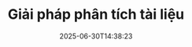 ---
############################# Static ############################
layout: "family"
date:  2025-06-30T14:38:23
draft: false

product: "Parser"
product_tag: "parser"

lang: vi

############################# Head ############################
head_title: "Những ứng dụng phân tích tài liệu "
head_description: "Giải pháp phân tích tài liệu toàn diện cho các ứng dụng .NET, Java. Trích xuất dữ liệu từ các định dạng tài liệu trực tuyến bằng tính năng kéo và thả đơn giản."

############################# Header ############################
title: "Giải pháp phân tích tài liệu"
description:  |
  API mạnh mẽ để trích xuất dữ liệu từ các định dạng tệp khác nhau.

  Phân tích tài liệu với nỗ lực lập trình tối thiểu.

  Tùy chỉnh kết quả phân tích.

############################# Supported Platforms ###############################
supported_platforms:
  enable: true
  head_title: "Chọn nền tảng của bạn"
  title: "Tính độc lập của nền tảng"
  description: "Thư viện GroupDocs.Parser hỗ trợ các hệ điều hành và khung làm việc sau:"
  details_link_title: "Tìm hiểu thêm"

  items:
    # items loop
    - title: ".NET"
      description: GroupDocs.Parser .NET 
      color: "blue"
      tag: "net"
      link: "/parser/net/"
      features_link: "https://docs.groupdocs.com/parser/net/system-requirements/"
      features:
          # features loop
          - rows: "3"
            content: |
                    .NET Framework 4.6.2 or higher <br> .NET Core 2.0 or higher <br> .NET 6.0 or higher
      
          # features loop
          - rows: "1"
            content: |
                    Windows <br> Linux <br> Mac OS
      
          # features loop
          - rows: "4"
            content: |
                    Microsoft Visual Studio <br> JetBrains Rider <br> Microsoft Visual Code
      
          # features loop
          - rows: "1"
            content: |
                    50+ file formats
      

    # items loop
    - title: "Java"
      description: GroupDocs.Parser Java
      color: "red"
      tag: "java"
      link: "/parser/java/"
      features_link: "https://docs.groupdocs.com/parser/java/system-requirements/"
      features:
          # features loop
          - rows: "3"
            content: |
                    Java 8 or higher <br> Kotlin
      
          # features loop
          - rows: "1"
            content: |
                    Windows <br> Linux <br> Mac OS
      
          # features loop
          - rows: "4"
            content: |
                    IntelliJ IDEA <br> Eclipse <br> NetBeans
      
          # features loop
          - rows: "1"
            content: |
                    50+ file formats

############################# Features ###############################
features:
  enable: true
  title: "GroupDocs.Parser tổng quan"
  description: "API để phân tích dữ liệu qua PDF, Word, Excel và nhiều hơn nữa"

  items:
    # items loop
    - icon: "text"
      title: "Trích xuất văn bản"
      content: "Trích xuất thông tin văn bản từ các định dạng tệp khác nhau"

    # items loop
    - icon: "image"
      title: "Trích xuất hình ảnh"
      content: "Lấy nội dung hình ảnh từ các nguồn đa dạng"

    # items loop
    - icon: "template"
      title: "Phân tích dữ liệu theo mẫu"
      content: "Tạo các mẫu tùy chỉnh và sử dụng chúng để phân tích thông tin cụ thể"

    # items loop
    - icon: "pdf"
      title: "Phân tích biểu mẫu PDF"
      content: "Biểu mẫu PDF là tài liệu số có các trường có thể điền để tương tác của người dùng"

############################# Code Samples ###############################
code_samples:
  enable: true
  title: "Ví dụ mã GroupDocs.Parser"
  description: "Một số trường hợp sử dụng các thao tác điển hình của GroupDocs.Parser trong C# và Java"

  items:
    # items loop
    - title: "Cách trích xuất văn bản từ tài liệu PDF"
      content: "API GroupDocs.Parser giúp trích xuất văn bản từ tài liệu bằng cách thực hiện một vài bước."
      samples:
          # samples loop
          - language: "C#"
            color: "blue"
            content: |
                    <code class="language-csharp" data-lang="csharp">

                        // Tạo một đối tượng của lớp Parser với tệp mong muốn
                        using (var parser = new Parser("source.pdf"))
                        {
                            // Trích xuất văn bản
                            using (var textReader = parser.GetText())
                            {
                                // Xử lý văn bản đã trích xuất
                                Console.WriteLine(textReader?.ReadToEnd());
                            }
                        }     
                        
                    </code>

          # samples loop
          - language: "Java"
            color: "red"
            content: |
                    <code class="language-java" data-lang="java">

                        // Tạo một đối tượng của lớp Parser với tệp mong muốn
                        try (Parser parser = new Parser("source.pdf"))
                        {
                            // Trích xuất văn bản
                            try (TextReader reader = parser.getText())
                            {
                                // Xử lý văn bản đã trích xuất
                                System.out.println(reader == null 
                                        ? "" 
                                        : reader.readToEnd());
                            }
                        }  

                    </code>


############################# Supported Formats ###############################
formats:
  enable: true
  title: "Hơn 50 định dạng tệp được hỗ trợ"
  description: "GroupDocs.Parser cho phép thực hiện các thao tác phân tích trong nhiều gia đình định dạng khác nhau"

############################# Metrics ###############################
metrics:
  enable: true
  title: "GroupDocs.Parser thành tựu"
  description: "Khám phá các chỉ số chính của những thành tựu thư viện của chúng tôi"

  items:
    # items loop
    - number: "50+"
      title: "Các định dạng được hỗ trợ"
      content: "GroupDocs.Parser hỗ trợ các thao tác với hơn 50 định dạng tệp phổ biến."

    # items loop
    - number: "1600k"
      title: "Tải xuống NuGet"
      content: "Gói NuGet GroupDocs.Parser cho .NET đã được tải xuống hơn 1.600.000 lần."

    # items loop
    - number: "18k"
      title: "Tải xuống Maven"
      content: "GroupDocs.Parser có 18.000 lượt tải xuống trên Maven. Các tính năng phân tích Java mạnh mẽ."

    # items loop
    - number: "140+"
      title: "Khách hàng hài lòng"
      content: "Các công ty nổi tiếng cũng như các nhà phát triển cá nhân chọn sản phẩm của GroupDocs để xây dựng các giải pháp sáng tạo."


############################# Customers ###############################
customers:
  enable: true
  title: "Khách hàng hài lòng của chúng tôi"
  description: "Các thư viện của GroupDocs được sử dụng bởi các thương hiệu nổi tiếng và uy tín trên toàn cầu."

  items:
    # items loop
    - title: "BenQ Corporation"
      logo: "benq"
      
    # items loop
    - title: "Nasdaq Stock Market"
      logo: "nasdaq"
      
    # items loop
    - title: "AT&T Inc."
      logo: "att"
      
    # items loop
    - title: "Customer logo AstraZeneca"
      logo: "astrazeneca"
      
    # items loop
    - title: "Central Bank of Argentina"
      logo: "argentinacentralbank"
      
    # items loop
    - title: "Roche Holding AG"
      logo: "roche"
      
    # items loop
    - title: "Capita"
      logo: "capita"
      
    # items loop
    - title: "Axa S.A."
      logo: "axa"
      
    # items loop
    - title: "Instructure Inc."
      logo: "instructure"
      
    # items loop
    - title: "Wipro"
      logo: "wipro"


############################# Actions ###############################
actions:
  enable: true
  title: "Sẵn sàng bắt đầu?"
  description: "Thử các tính năng của GroupDocs.Parser miễn phí trên nền tảng của bạn"

  items:
    # items loop
    - title: ".NET"
      color: "blue"
      link: "/parser/net/"

    # items loop
    - title: "Java"
      color: "red"
      link: "/parser/java/"

############################# FAQ ###############################
faq:
  enable: true
  title: "Câu hỏi thường gặp"
  description: "Các câu trả lời cho những câu hỏi thường gặp nhất."

  items:
    # items loop
    - question: "Thư viện GroupDocs.Parser có cần bất kỳ phần mềm bên thứ ba nào khác để thao tác tài liệu không?"
      answer: "GroupDocs.Parser không yêu cầu cài đặt bất kỳ phần mềm bên ngoài nào như Adobe Acrobat, Microsoft Office, hay bất kỳ phần mềm nào khác."

    # items loop
    - question: "Tôi có thể thử thư viện GroupDocs.Parser trước khi mua không?"
      answer: "Có, bạn có thể thử GroupDocs.Parser mà không cần mua giấy phép. Khi được cài đặt mà không có giấy phép, thư viện hoạt động ở chế độ thử nghiệm. Trong chế độ này, có các huy hiệu thử nghiệm được thêm vào tài liệu kết quả, và nó bị cắt lại để chỉ 3 trang đầu tiên. Nếu bạn muốn thử GroupDocs.Parser mà không bị hạn chế của phiên bản thử nghiệm, bạn cũng có thể yêu cầu giấy phép tạm thời 30 ngày. Để biết thêm chi tiết, [xem](https://purchase.groupdocs.com/temporary-license/)."

    # items loop
    - question: "Các loại giấy phép bạn có là gì?"
      answer: "Chúng tôi cung cấp nhiều loại giấy phép khác nhau để phù hợp với nhu cầu của các nhà phát triển hoặc công ty cụ thể. Các loại giấy phép phụ thuộc vào số lượng nhà phát triển, số lượng địa điểm của nhà phát triển, và liệu bạn có cần giao SDK/API của chúng tôi cho khách hàng của bạn hay không. Ngoài ra, bạn có thể chọn giấy phép theo mức sử dụng hàng tháng của sản phẩm. Tìm hiểu thêm [tại đây](https://purchase.groupdocs.com/pricing/parser/net/)."

############################# Cloud Links ###############################
cloud_links:
  enable: true
  title: "API mã thấp của GroupDocs.Parser"
  description: "Kết hợp khả năng phân tích tài liệu vào bất kỳ ứng dụng nào bằng cách sử dụng REST API trên đám mây của chúng tôi."
  
  items:
    # items loop
    - title: "GroupDocs.Parser Cloud for cURL"
      content: "Lệnh cURL cho Cloud API phân tích tài liệu RESTful để phân tích các tài liệu qua nhiều định dạng tệp phổ biến được hỗ trợ."
      icon: "groupdocs_parser-for-curl"
      link: "https://products.groupdocs.cloud/parser/curl"

    # items loop
    - title: "GroupDocs.Parser Cloud for .NET"
      content: "Trích xuất hình ảnh, văn bản, thông tin tài liệu hoặc thậm chí phân tích bất kỳ tài liệu nào theo mẫu do người dùng định nghĩa trong các ứng dụng Microsoft .NET của bạn."
      icon: "groupdocs_parser-for-net"
      link: "https://products.groupdocs.cloud/parser/net"

    # items loop
    - title: "GroupDocs.Parser Cloud for Java"
      content: "SDK đám mây cho các nhà phát triển Java để phân tích các tài liệu, trích xuất thông tin tài liệu và dữ liệu trong các ứng dụng dựa trên Java."
      icon: "groupdocs_parser-for-java"
      link: "https://products.groupdocs.cloud/parser/java"

############################# App links ###############################
app_links:
  enable: true
  title: "GroupDocs.Parser Ứng dụng không mã"
  description: "Ứng dụng web cho phép bạn thực hiện phân tích qua hơn 50 định dạng tài liệu phổ biến trực tiếp trong trình duyệt của bạn."

  items:
    # items loop
    - title: "GroupDocs.Parser Total"
      content: "Ứng dụng trực tuyến miễn phí để phân tích Word, Excel, PowerPoint, PDF & hơn 50 loại tài liệu khác."
      icon: "groupdocs_parser-app"
      link: "https://products.groupdocs.app/parser/total"

    # items loop
    - title: "GroupDocs.Parser DOCX"
      content: "Phân tích tài liệu Word trực tiếp từ trình duyệt của bạn để trích xuất hình ảnh, văn bản hoặc siêu dữ liệu."
      icon: "groupdocs_words-app"
      link: "https://products.groupdocs.app/parser/docx"

    # items loop
    - title: "GroupDocs.Parser PDF"
      content: "Ứng dụng phân tích PDF miễn phí hoạt động trên bất kỳ nền tảng hoặc thiết bị nào mà không có giới hạn."
      icon: "groupdocs_pdf-app"
      link: "https://products.groupdocs.app/parser/pdf"


      


---